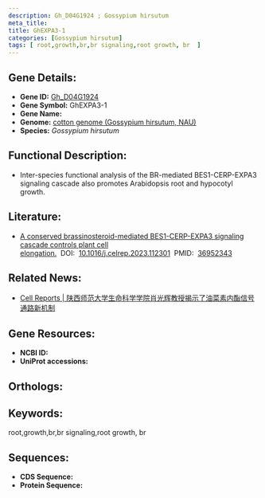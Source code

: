```yaml
---
description: Gh_D04G1924 ; Gossypium hirsutum
meta_title:
title: GhEXPA3-1
categories: [Gossypium hirsutum]
tags: [ root,growth,br,br signaling,root growth, br  ]
---
```


## Gene Details:
- **Gene ID:**	[Gh_D04G1924]()
- **Gene Symbol:** GhEXPA3-1
- **Gene Name:** 
- **Genome:** [cotton genome (Gossypium hirsutum, NAU)]()
- **Species:** *Gossypium hirsutum*

## Functional Description:
   - Inter-species functional analysis of the BR-mediated BES1-CERP-EXPA3 signaling cascade also promotes Arabidopsis root and hypocotyl growth.

## Literature:
   - [A conserved brassinosteroid-mediated BES1-CERP-EXPA3 signaling cascade controls plant cell elongation.]( https://www.sciencedirect.com/science/article/pii/S2211124723003121?via%3Dihub)&nbsp;&nbsp;DOI:&nbsp;&nbsp;[10.1016/j.celrep.2023.112301](https://www.sciencedirect.com/science/article/pii/S2211124723003121?via%3Dihub)&nbsp;&nbsp;PMID:&nbsp;&nbsp;[36952343](https://pubmed.ncbi.nlm.nih.gov/36952343/)

## Related News:
   - [Cell Reports | 陕西师范大学生命科学学院肖光辉教授揭示了油菜素内酯信号通路新机制](https://mp.weixin.qq.com/s/VhjnPmmfwB0SXR2yW65VBg)

## Gene Resources:
- **NCBI ID:** [](https://www.ncbi.nlm.nih.gov/gene/?term=)
- **UniProt accessions:** [](https://www.uniprot.org/uniprotkb//entry)

## Orthologs:


## Keywords:
root,growth,br,br signaling,root growth, br 

## Sequences:
- **CDS Sequence:**
- **Protein Sequence:**
